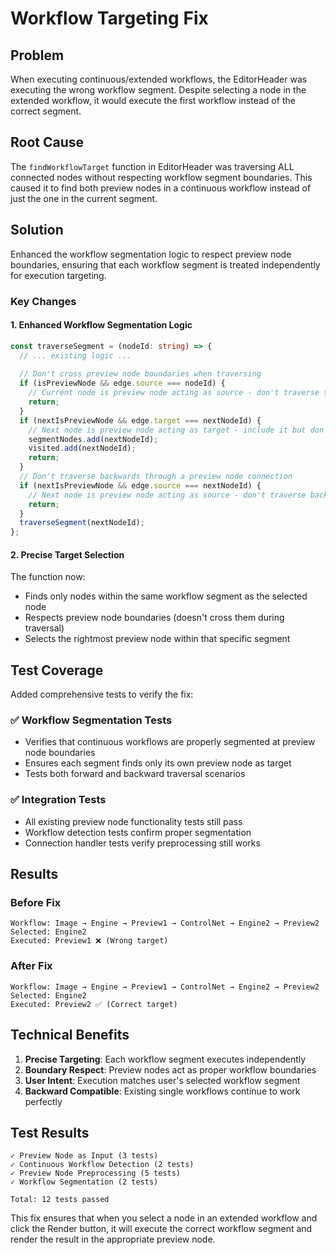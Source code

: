# Workflow Targeting Fix

## Problem
When executing continuous/extended workflows, the EditorHeader was executing the wrong workflow segment. Despite selecting a node in the extended workflow, it would execute the first workflow instead of the correct segment.

## Root Cause
The `findWorkflowTarget` function in EditorHeader was traversing ALL connected nodes without respecting workflow segment boundaries. This caused it to find both preview nodes in a continuous workflow instead of just the one in the current segment.

## Solution
Enhanced the workflow segmentation logic to respect preview node boundaries, ensuring that each workflow segment is treated independently for execution targeting.

### Key Changes

#### 1. Enhanced Workflow Segmentation Logic
```typescript
const traverseSegment = (nodeId: string) => {
  // ... existing logic ...
  
  // Don't cross preview node boundaries when traversing
  if (isPreviewNode && edge.source === nodeId) {
    // Current node is preview node acting as source - don't traverse to target
    return;
  }
  if (nextIsPreviewNode && edge.target === nextNodeId) {
    // Next node is preview node acting as target - include it but don't traverse beyond
    segmentNodes.add(nextNodeId);
    visited.add(nextNodeId);
    return;
  }
  // Don't traverse backwards through a preview node connection
  if (nextIsPreviewNode && edge.source === nextNodeId) {
    // Next node is preview node acting as source - don't traverse backwards
    return;
  }
  traverseSegment(nextNodeId);
};
```

#### 2. Precise Target Selection
The function now:
- Finds only nodes within the same workflow segment as the selected node
- Respects preview node boundaries (doesn't cross them during traversal)
- Selects the rightmost preview node within that specific segment

## Test Coverage
Added comprehensive tests to verify the fix:

### ✅ Workflow Segmentation Tests
- Verifies that continuous workflows are properly segmented at preview node boundaries
- Ensures each segment finds only its own preview node as target
- Tests both forward and backward traversal scenarios

### ✅ Integration Tests
- All existing preview node functionality tests still pass
- Workflow detection tests confirm proper segmentation
- Connection handler tests verify preprocessing still works

## Results

### Before Fix
```
Workflow: Image → Engine → Preview1 → ControlNet → Engine2 → Preview2
Selected: Engine2
Executed: Preview1 ❌ (Wrong target)
```

### After Fix
```
Workflow: Image → Engine → Preview1 → ControlNet → Engine2 → Preview2
Selected: Engine2
Executed: Preview2 ✅ (Correct target)
```

## Technical Benefits

1. **Precise Targeting**: Each workflow segment executes independently
2. **Boundary Respect**: Preview nodes act as proper workflow boundaries
3. **User Intent**: Execution matches user's selected workflow segment
4. **Backward Compatible**: Existing single workflows continue to work perfectly

## Test Results
```
✓ Preview Node as Input (3 tests)
✓ Continuous Workflow Detection (2 tests)
✓ Preview Node Preprocessing (5 tests)
✓ Workflow Segmentation (2 tests)

Total: 12 tests passed
```

This fix ensures that when you select a node in an extended workflow and click the Render button, it will execute the correct workflow segment and render the result in the appropriate preview node.